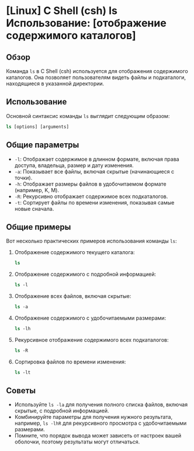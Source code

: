 # [Linux] C Shell (csh) ls Использование: [отображение содержимого каталогов]

## Обзор
Команда `ls` в C Shell (csh) используется для отображения содержимого каталогов. Она позволяет пользователям видеть файлы и подкаталоги, находящиеся в указанной директории.

## Использование
Основной синтаксис команды `ls` выглядит следующим образом:

```csh
ls [options] [arguments]
```

## Общие параметры
- `-l`: Отображает содержимое в длинном формате, включая права доступа, владельца, размер и дату изменения.
- `-a`: Показывает все файлы, включая скрытые (начинающиеся с точки).
- `-h`: Отображает размеры файлов в удобочитаемом формате (например, K, M).
- `-R`: Рекурсивно отображает содержимое всех подкаталогов.
- `-t`: Сортирует файлы по времени изменения, показывая самые новые сначала.

## Общие примеры
Вот несколько практических примеров использования команды `ls`:

1. Отображение содержимого текущего каталога:
   ```csh
   ls
   ```

2. Отображение содержимого с подробной информацией:
   ```csh
   ls -l
   ```

3. Отображение всех файлов, включая скрытые:
   ```csh
   ls -a
   ```

4. Отображение содержимого с удобочитаемыми размерами:
   ```csh
   ls -lh
   ```

5. Рекурсивное отображение содержимого всех подкаталогов:
   ```csh
   ls -R
   ```

6. Сортировка файлов по времени изменения:
   ```csh
   ls -lt
   ```

## Советы
- Используйте `ls -la` для получения полного списка файлов, включая скрытые, с подробной информацией.
- Комбинируйте параметры для получения нужного результата, например, `ls -lhR` для рекурсивного просмотра с удобочитаемыми размерами.
- Помните, что порядок вывода может зависеть от настроек вашей оболочки, поэтому результаты могут отличаться.
